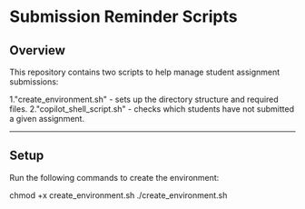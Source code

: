# Submission Reminder Scripts

## Overview
This repository contains two scripts to help manage student assignment submissions:

1."create_environment.sh" - sets up the directory structure and required files.
2."copilot_shell_script.sh" - checks which students have not submitted a given assignment.

---

## Setup

Run the following commands to create the environment:

chmod +x create_environment.sh
./create_environment.sh

